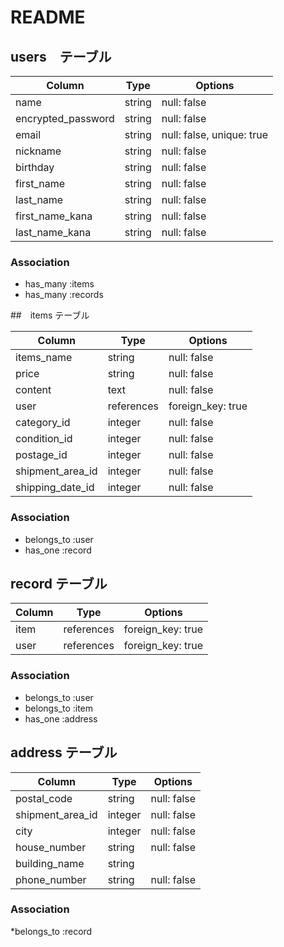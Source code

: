 # README

## users　テーブル

|Column               |Type      |Options                   |
|---------------------|----------|--------------------------|
| name                | string   | null: false              |
| encrypted_password  | string   | null: false              |
| email               | string   | null: false, unique: true|
| nickname            | string   | null: false              |
| birthday            | string   | null: false              |
| first_name          | string   | null: false              |
| last_name           | string   | null: false              | 
| first_name_kana     | string   | null: false              |
| last_name_kana      | string   | null: false              |

### Association
* has_many :items
* has_many :records




##　items テーブル

|Column              |Type        |Options            |
|--------------------|------------|-------------------|
| items_name         | string     | null: false       |
| price              | string     | null: false       |
| content            | text       | null: false       |
| user               | references | foreign_key: true |
| category_id        | integer    | null: false       |
| condition_id       | integer    | null: false       |
| postage_id         | integer    | null: false       |#送料
| shipment_area_id   | integer    | null: false       |
| shipping_date_id   | integer    | null: false       |




### Association
* belongs_to :user
* has_one    :record




## record テーブル

|Column  |Type        |Options            |
|--------|------------|-------------------|
| item   | references | foreign_key: true |
| user   | references | foreign_key: true |

### Association
* belongs_to :user
* belongs_to :item
* has_one :address




## address テーブル

|Column           |Type         |Options           |
|-----------------|-------------|------------------|
| postal_code     | string      | null: false      |
| shipment_area_id| integer     | null: false      |
| city            | integer     | null: false      |#市町村
| house_number    | string      | null: false      |#住所
| building_name   | string      |                  |
| phone_number    | string      | null: false      |

### Association

*belongs_to  :record